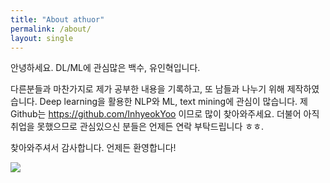 ```yaml
---
title: "About athuor"
permalink: /about/
layout: single
---
```


안녕하세요. DL/ML에 관심많은 백수, 유인혁입니다. 

다른분들과 마찬가지로 제가 공부한 내용을 기록하고, 또 남들과 나누기 위해 제작하였습니다. Deep learning을 활용한 NLP와 ML, text mining에 관심이 많습니다. 제 Github는 https://github.com/InhyeokYoo 이므로 많이 찾아와주세요. 더불어 아직 취업을 못했으므로 관심있으신 분들은 언제든 연락 부탁드립니다 ㅎㅎ.

찾아와주셔서 감사합니다. 언제든 환영합니다!

![]({{site.url}}{{site.baseurl}}/assets/images/bio-photo-keyboard.jpg)


